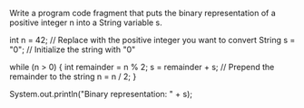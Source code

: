 Write a program code fragment that puts the binary representation of a positive integer n into a String variable s.

int n = 42; // Replace with the positive integer you want to convert
String s = "0"; // Initialize the string with "0"

while (n > 0) {
    int remainder = n % 2;
    s = remainder + s; // Prepend the remainder to the string
    n = n / 2;
}

System.out.println("Binary representation: " + s);
